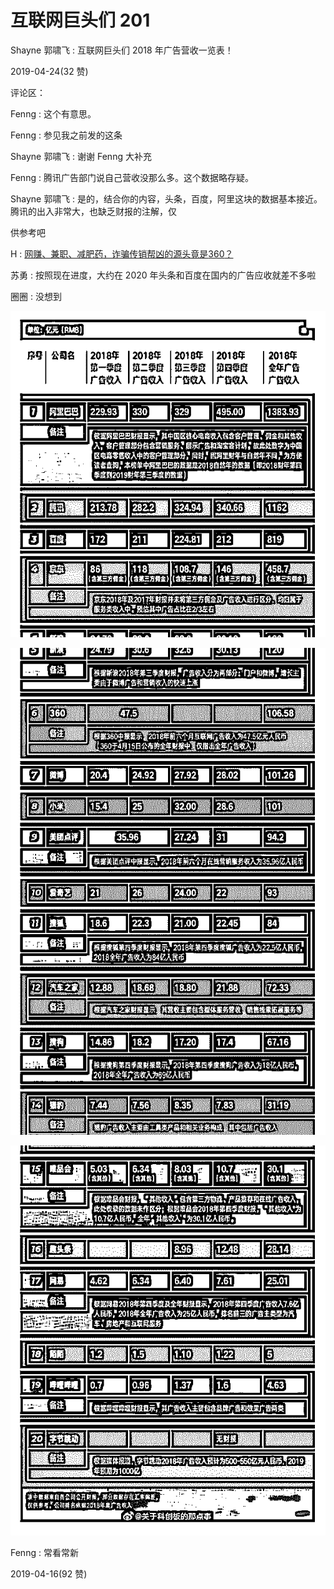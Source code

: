 # 互联网巨头们 201

Shayne 郭啸飞 : 互联网巨头们 2018 年广告营收一览表！

2019-04-24(32 赞)

评论区：

Fenng : 这个有意思。

Fenng : 参见我之前发的这条

Shayne 郭啸飞 : 谢谢 Fenng 大补充

Fenng : 腾讯广告部门说自己营收没那么多。这个数据略存疑。

Shayne 郭啸飞 : 是的，结合你的内容，头条，百度，阿里这块的数据基本接近。腾讯的出入非常大，也缺乏财报的注解，仅

供参考吧

H : [网赚、兼职、减肥药，诈骗传销帮凶的源头竟是](https://mp.weixin.qq.com/s/eKlaC6iB4depfj6lAwC3_g)[360](https://mp.weixin.qq.com/s/eKlaC6iB4depfj6lAwC3_g)[？](https://mp.weixin.qq.com/s/eKlaC6iB4depfj6lAwC3_g)

苏勇 : 按照现在进度，大约在 2020 年头条和百度在国内的广告应收就差不多啦

圈圈 : 没想到

![image](img/Image_002.png)

![image](img/Image_003.png)

![image](img/Image_004.png)

Fenng : 常看常新

2019-04-16(92 赞)
